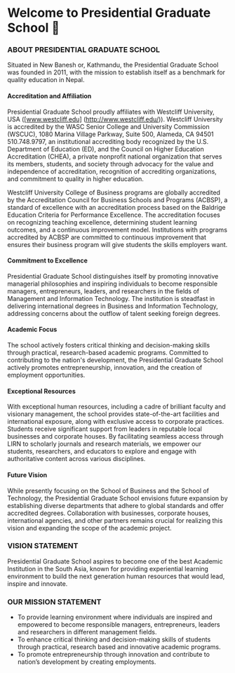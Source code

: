 # Welcome to Presidential Graduate School 👋

### ABOUT PRESIDENTIAL GRADUATE SCHOOL
Situated in New Banesh or, Kathmandu, the Presidential Graduate School was founded in 2011, with the mission to establish itself as a benchmark for quality education in Nepal.

#### Accreditation and Affiliation
Presidential Graduate School proudly affiliates with Westcliff University, USA ([www.westcliff.edu] (http://www.westcliff.edu/)). Westcliff University is accredited by the WASC Senior College and University Commission (WSCUC), 1080 Marina Village Parkway, Suite 500, Alameda, CA 94501 510.748.9797, an institutional accrediting body recognized by the U.S. Department of Education (ED), and the Council on Higher Education Accreditation (CHEA), a private nonprofit national organization that serves its members, students, and society through advocacy for the value and independence of accreditation, recognition of accrediting organizations, and commitment to quality in higher education.

Westcliff University College of Business programs are globally accredited by the Accreditation Council for Business Schools and Programs (ACBSP), a standard of excellence with an accreditation process based on the Baldrige Education Criteria for Performance Excellence. The accreditation focuses on recognizing teaching excellence, determining student learning outcomes, and a continuous improvement model. Institutions with programs accredited by ACBSP are committed to continuous improvement that ensures their business program will give students the skills employers want.

#### Commitment to Excellence
Presidential Graduate School distinguishes itself by promoting innovative managerial philosophies and inspiring individuals to become responsible managers, entrepreneurs, leaders, and researchers in the fields of Management and Information Technology. The institution is steadfast in delivering international degrees in Business and Information Technology, addressing concerns about the outflow of talent seeking foreign degrees.

#### Academic Focus
The school actively fosters critical thinking and decision-making skills through practical, research-based academic programs. Committed to contributing to the nation's development, the Presidential Graduate School actively promotes entrepreneurship, innovation, and the creation of employment opportunities.

#### Exceptional Resources
With exceptional human resources, including a cadre of brilliant faculty and visionary management, the school provides state-of-the-art facilities and international exposure, along with exclusive access to corporate practices. Students receive significant support from leaders in reputable local businesses and corporate houses. By facilitating seamless access through LIRN to scholarly journals and research materials, we empower our students, researchers, and educators to explore and engage with authoritative content across various disciplines.

#### Future Vision
While presently focusing on the School of Business and the School of Technology, the Presidential Graduate School envisions future expansion by establishing diverse departments that adhere to global standards and offer accredited degrees. Collaboration with businesses, corporate houses, international agencies, and other partners remains crucial for realizing this vision and expanding the scope of the academic project.

### VISION STATEMENT
Presidential Graduate School aspires to become one of the best Academic Institution in the South Asia, known for providing experiential learning environment to build the next generation human resources that would lead, inspire and innovate.

### OUR MISSION STATEMENT
- To provide learning environment where individuals are inspired and empowered to become responsible managers, entrepreneurs, leaders and researchers in different management fields.
- To enhance critical thinking and decision-making skills of students through practical, research based and innovative academic programs.
- To promote entrepreneurship through innovation and contribute to nation’s development by creating employments.
